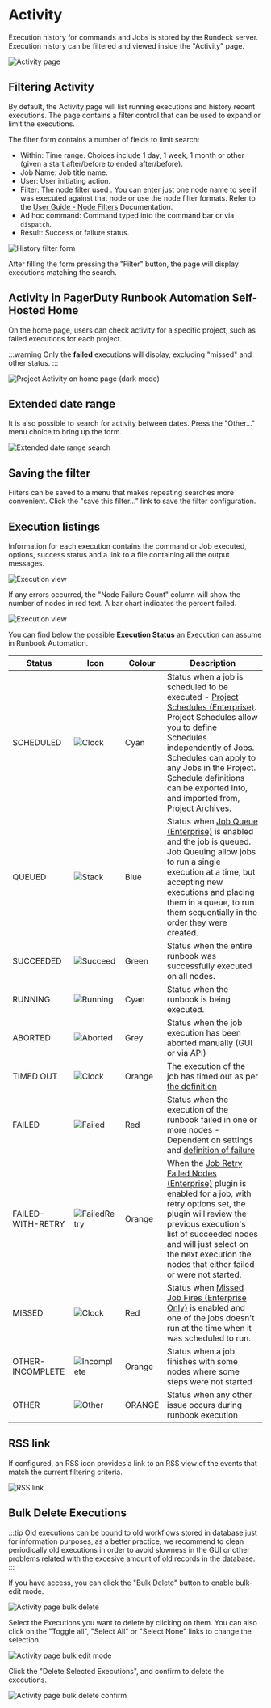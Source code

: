 # Activity

Execution history for commands and Jobs is stored by the Rundeck server. Execution history can be filtered and viewed inside the "Activity" page.

![Activity page](/assets/img/fig0211.png)

## Filtering Activity

By default, the Activity page will list running executions and history
recent executions. The page contains a filter control that can be used to
expand or limit the executions.

The filter form contains a number of fields to limit search:

- Within: Time range. Choices include 1 day, 1 week, 1 month or other
  (given a start after/before to ended after/before).
- Job Name: Job title name.
- User: User initiating action.
- Filter: The node filter used . You can enter just one node name to see if was executed against that node or use the node filter formats. Refer to the [User Guide - Node Filters](/manual/11-node-filters.md) Documentation.
- Ad hoc command: Command typed into the command bar or via `dispatch`.
- Result: Success or failure status.

![History filter form](/assets/img/fig0212.png)

After filling the form pressing the "Filter" button, the page will
display executions matching the search.

## Activity in PagerDuty Runbook Automation Self-Hosted Home

On the home page, users can check activity for a specific project, such as failed executions for each project.

:::warning
Only the **failed** executions will display, excluding "missed" and other status.
:::

![Project Activity on home page (dark mode)](/assets/img/rundeckHome.png)

## Extended date range

It is also possible to search for activity between dates.
Press the "Other..." menu choice to bring up the form.

![Extended date range search](/assets/img/fig0217.png)

## Saving the filter

Filters can be saved to a menu that makes repeating searches more
convenient. Click the "save this filter..." link to save the filter
configuration.

## Execution listings

Information for each execution contains the command or Job executed,
options, success status and a link to a file containing all
the output messages.

![Execution view](/assets/img/fig0213.png)

If any errors occurred, the "Node Failure Count" column will show
the number of nodes in red text. A bar chart indicates the percent
failed.

![Execution view](/assets/img/fig0216.png)

You can find below the possible **Execution Status** an Execution can assume in Runbook Automation.

| **Status**        | **Icon**                               | **Colour** | **Description**                                                                                                                                                                                                                                                                        |
|-------------------|----------------------------------------|------------|----------------------------------------------------------------------------------------------------------------------------------------------------------------------------------------------------------------------------------------------------------------------------------------|
| SCHEDULED         | ![Clock](/assets/img/569667.png)       | Cyan       | Status when a job is scheduled to be executed - [Project Schedules (Enterprise)](/manual/schedules/project-schedules.md). Project Schedules allow you to define Schedules independently of Jobs. Schedules can apply to any Jobs in the Project. Schedule definitions can be exported into, and imported from, Project Archives. |
| QUEUED            | ![Stack](/assets/img/569745.png)       | Blue       | Status when [Job Queue (Enterprise)](/manual/jobs/job-queue.md) is enabled and the job is queued. Job Queuing allow jobs to run a single execution at a time, but accepting new executions and placing them in a queue, to run them sequentially in the order they were created.                                    |
| SUCCEEDED         | ![Succeed](/assets/img/569728.png)     | Green      | Status when the entire runbook was successfully executed on all nodes.                                                                                                                                                                                                                 |
| RUNNING           | ![Running](/assets/img/569935.png)     | Cyan       | Status when the runbook is being executed.                                                                                                                                                                                                                                             |
| ABORTED           | ![Aborted](/assets/img/569726.png)     | Grey       | Status when the job execution has been aborted manually (GUI or via API)                                                                                                                                                                                                               |
| TIMED OUT         | ![Clock](/assets/img/569667.png)       | Orange     | The execution of the job has timed out as per [the definition](/manual/creating-jobs.md#timeout)                                                                                                                                                                                                                           |
| FAILED            | ![Failed](/assets/img/569726.png)      | Red        | Status when the execution of the runbook failed in one or more nodes - Dependent on settings and [definition of failure](/manual/creating-jobs.md#node-dispatching-and-filtering)                                                                                                                                                                 |
| FAILED-WITH-RETRY | ![FailedRetry](/assets/img/569674.png) | Orange     | When the [Job Retry Failed Nodes (Enterprise)](/manual/execution-lifecycle/job-retry-failed-nodes.md) plugin is enabled for a job, with retry options set, the plugin will review the previous execution's list of succeeded nodes and will just select on the next execution the nodes that either failed or were not started.                 |
| MISSED            | ![Clock](/assets/img/569667.png)       | Red        | Status when [Missed Job Fires (Enterprise Only)](/manual/schedules/missedjobfires.md) is enabled and one of the jobs doesn't run at the time when it was scheduled to run.                                                                                                                                                    |
| OTHER-INCOMPLETE  | ![Incomplete](/assets/img/569911.png)  | Orange     | Status when a job finishes with some nodes where some steps were not started                                                                                                                                                                                                           |
| OTHER             | ![Other](/assets/img/569744.png)       | ORANGE     | Status when any other issue occurs during runbook execution                                                                                                                                                                                                                            |
## RSS link

If configured, an RSS icon provides a link to an RSS view of the events that match
the current filtering criteria.

![RSS link](/assets/img/fig0214.png)

## Bulk Delete Executions

:::tip
Old executions can be bound to old workflows stored in database just for information purposes, as a better practice, we recommend to clean periodically old executions in order to avoid slowness in the GUI or other problems related with the excesive amount of old records in the database.
:::

If you have access, you can click the "Bulk Delete" button to enable bulk-edit mode.

![Activity page bulk delete](/assets/img/fig08-activity-bulk-delete.png)

Select the Executions you want to delete by clicking on them. You can also click on the "Toggle all", "Select All" or "Select None" links to change the selection.

![Activity page bulk edit mode](/assets/img/fig08-activity-bulk-edit-mode.png)

Click the "Delete Selected Executions", and confirm to delete the executions.

![Activity page bulk delete confirm](/assets/img/fig08-activity-bulk-delete-confirm.png)
